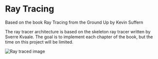 # Ray Tracing
Based on the book Ray Tracing from the Ground Up by Kevin Suffern

The ray tracer architecture is based on the skeleton ray tracer written by Sverre Kvaale. The goal is to implement each chapter of the book, but the time on this project will be limited.

![Ray traced image](image.ppm)
